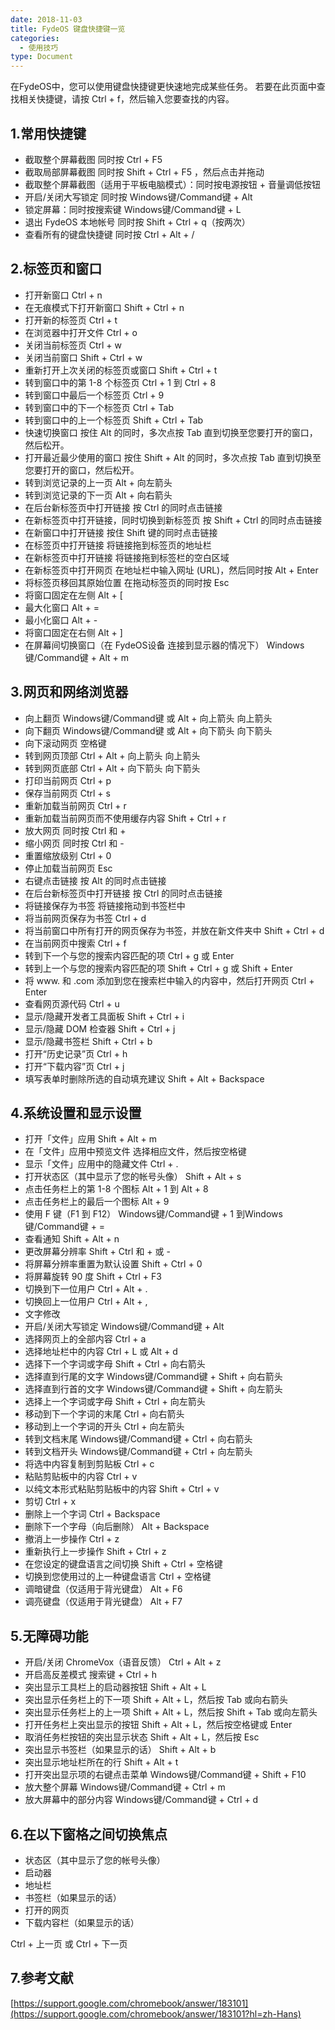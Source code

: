 ```yaml
---
date: 2018-11-03
title: FydeOS 键盘快捷键一览
categories:
  - 使用技巧
type: Document
---
```

在FydeOS中，您可以使用键盘快捷键更快速地完成某些任务。
若要在此页面中查找相关快捷键，请按 Ctrl + f，然后输入您要查找的内容。

## 1.常用快捷键

 - 截取整个屏幕截图    同时按 Ctrl + F5 
 - 截取局部屏幕截图    同时按 Shift + Ctrl + F5 ，然后点击并拖动 
 - 截取整个屏幕截图（适用于平板电脑模式）：同时按电源按钮 + 音量调低按钮
 - 开启/关闭大写锁定    同时按 Windows键/Command键 + Alt
 - 锁定屏幕：同时按搜索键 Windows键/Command键 + L
 - 退出 FydeOS 本地帐号   同时按 Shift + Ctrl + q（按两次）
 - 查看所有的键盘快捷键   同时按 Ctrl + Alt + /

## 2.标签页和窗口

 - 打开新窗口    Ctrl + n
 - 在无痕模式下打开新窗口	Shift + Ctrl + n
 - 打开新的标签页  Ctrl + t
 - 在浏览器中打开文件	Ctrl + o
 - 关闭当前标签页	Ctrl + w
 - 关闭当前窗口	Shift + Ctrl + w
 - 重新打开上次关闭的标签页或窗口	Shift + Ctrl + t
 - 转到窗口中的第 1-8 个标签页	Ctrl + 1 到 Ctrl + 8
 - 转到窗口中最后一个标签页	Ctrl + 9
 - 转到窗口中的下一个标签页	Ctrl + Tab
 - 转到窗口中的上一个标签页	Shift + Ctrl + Tab
 - 快速切换窗口	按住 Alt 的同时，多次点按 Tab 直到切换至您要打开的窗口，然后松开。
 - 打开最近最少使用的窗口	按住 Shift + Alt 的同时，多次点按 Tab 直到切换至您要打开的窗口，然后松开。
 - 转到浏览记录的上一页	Alt + 向左箭头 
 - 转到浏览记录的下一页	Alt + 向右箭头  
 - 在后台新标签页中打开链接	按 Ctrl 的同时点击链接
 - 在新标签页中打开链接，同时切换到新标签页	按 Shift + Ctrl 的同时点击链接
 - 在新窗口中打开链接	按住 Shift 键的同时点击链接
 - 在标签页中打开链接	将链接拖到标签页的地址栏
 - 在新标签页中打开链接	将链接拖到标签栏的空白区域
 - 在新标签页中打开网页	在地址栏中输入网址 (URL)，然后同时按 Alt + Enter
 - 将标签页移回其原始位置	在拖动标签页的同时按 Esc
 - 将窗口固定在左侧 Alt + \[
 - 最大化窗口	Alt + =
 - 最小化窗口	Alt + -
 - 将窗口固定在右侧	Alt + ]
 - 在屏幕间切换窗口（在 FydeOS设备 连接到显示器的情况下）	Windows键/Command键 + Alt + m
 
## 3.网页和网络浏览器

 - 向上翻页	Windows键/Command键 或 Alt + 向上箭头  向上箭头
 - 向下翻页	Windows键/Command键 或 Alt + 向下箭头  向下箭头
 - 向下滚动网页	空格键
 - 转到网页顶部	Ctrl + Alt + 向上箭头  向上箭头
 - 转到网页底部	Ctrl + Alt + 向下箭头  向下箭头
 - 打印当前网页	Ctrl + p
 - 保存当前网页	Ctrl + s
 - 重新加载当前网页	Ctrl + r
 - 重新加载当前网页而不使用缓存内容	Shift + Ctrl + r
 - 放大网页	同时按 Ctrl 和 +
 - 缩小网页	同时按 Ctrl 和 -
 - 重置缩放级别	Ctrl + 0
 - 停止加载当前网页	Esc
 - 右键点击链接	按 Alt 的同时点击链接
 - 在后台新标签页中打开链接	按 Ctrl 的同时点击链接
 - 将链接保存为书签	将链接拖动到书签栏中
 - 将当前网页保存为书签	Ctrl + d
 - 将当前窗口中所有打开的网页保存为书签，并放在新文件夹中	Shift + Ctrl + d
 - 在当前网页中搜索	Ctrl + f
 - 转到下一个与您的搜索内容匹配的项	Ctrl + g 或 Enter
 - 转到上一个与您的搜索内容匹配的项	Shift + Ctrl + g 或 Shift + Enter
 - 将 www. 和 .com 添加到您在搜索栏中输入的内容中，然后打开网页	Ctrl + Enter
 - 查看网页源代码	Ctrl + u
 - 显示/隐藏开发者工具面板	Shift + Ctrl + i
 - 显示/隐藏 DOM 检查器	Shift + Ctrl + j
 - 显示/隐藏书签栏	Shift + Ctrl + b
 - 打开“历史记录”页	Ctrl + h
 - 打开“下载内容”页	Ctrl + j
 - 填写表单时删除所选的自动填充建议	Shift + Alt + Backspace

## 4.系统设置和显示设置

 - 打开「文件」应用	Shift + Alt + m
 - 在「文件」应用中预览文件	选择相应文件，然后按空格键
 - 显示「文件」应用中的隐藏文件	Ctrl + .
 - 打开状态区（其中显示了您的帐号头像）	Shift + Alt + s
 - 点击任务栏上的第 1-8 个图标	Alt + 1 到 Alt + 8
 - 点击任务栏上的最后一个图标	Alt + 9
 - 使用 F 键（F1 到 F12）	Windows键/Command键 + 1 到Windows键/Command键 + =
 - 查看通知	Shift + Alt + n
 - 更改屏幕分辨率	Shift + Ctrl 和 + 或 -
 - 将屏幕分辨率重置为默认设置	Shift + Ctrl + 0
 - 将屏幕旋转 90 度	Shift + Ctrl + F3
 - 切换到下一位用户	Ctrl + Alt + .
 - 切换回上一位用户	Ctrl + Alt + ,
 - 文字修改
 - 开启/关闭大写锁定	Windows键/Command键 + Alt
 - 选择网页上的全部内容	Ctrl + a
 - 选择地址栏中的内容	Ctrl + L 或 Alt + d
 - 选择下一个字词或字母	Shift + Ctrl + 向右箭头  
 - 选择直到行尾的文字	Windows键/Command键 + Shift + 向右箭头  
 - 选择直到行首的文字	Windows键/Command键 + Shift + 向左箭头 
 - 选择上一个字词或字母	Shift + Ctrl + 向左箭头 
 - 移动到下一个字词的末尾	Ctrl + 向右箭头  
 - 移动到上一个字词的开头	Ctrl + 向左箭头 
 - 转到文档末尾	Windows键/Command键 + Ctrl + 向右箭头  
 - 转到文档开头	 Windows键/Command键 + Ctrl + 向左箭头 
 - 将选中内容复制到剪贴板	Ctrl + c
 - 粘贴剪贴板中的内容	Ctrl + v
 - 以纯文本形式粘贴剪贴板中的内容	Shift + Ctrl + v
 - 剪切	Ctrl + x
 - 删除上一个字词	Ctrl + Backspace
 - 删除下一个字母（向后删除）	Alt + Backspace
 - 撤消上一步操作	Ctrl + z
 - 重新执行上一步操作	Shift + Ctrl + z
 - 在您设定的键盘语言之间切换	Shift + Ctrl + 空格键
 - 切换到您使用过的上一种键盘语言	Ctrl + 空格键
 - 调暗键盘（仅适用于背光键盘）	Alt + F6
 - 调亮键盘（仅适用于背光键盘）	Alt + F7

## 5.无障碍功能

 - 开启/关闭 ChromeVox（语音反馈）	Ctrl + Alt + z
 - 开启高反差模式	搜索键 + Ctrl + h
 - 突出显示工具栏上的启动器按钮	Shift + Alt + L
 - 突出显示任务栏上的下一项	Shift + Alt + L，然后按 Tab 或向右箭头
 - 突出显示任务栏上的上一项	Shift + Alt + L，然后按 Shift + Tab 或向左箭头
 - 打开任务栏上突出显示的按钮	Shift + Alt + L，然后按空格键或 Enter
 - 取消任务栏按钮的突出显示状态	Shift + Alt + L，然后按 Esc
 - 突出显示书签栏（如果显示的话）	Shift + Alt + b
 - 突出显示地址栏所在的行	Shift + Alt + t
 - 打开突出显示项的右键点击菜单	Windows键/Command键 + Shift + F10
 - 放大整个屏幕	Windows键/Command键 + Ctrl + m
 - 放大屏幕中的部分内容	Windows键/Command键 + Ctrl + d

## 6.在以下窗格之间切换焦点

 - 状态区（其中显示了您的帐号头像）
 - 启动器
 - 地址栏
 - 书签栏（如果显示的话）
 - 打开的网页
 - 下载内容栏（如果显示的话）

Ctrl + 上一页 或 Ctrl + 下一页

## 7.参考文献

[https://support.google.com/chromebook/answer/183101](https://support.google.com/chromebook/answer/183101?hl=zh-Hans)